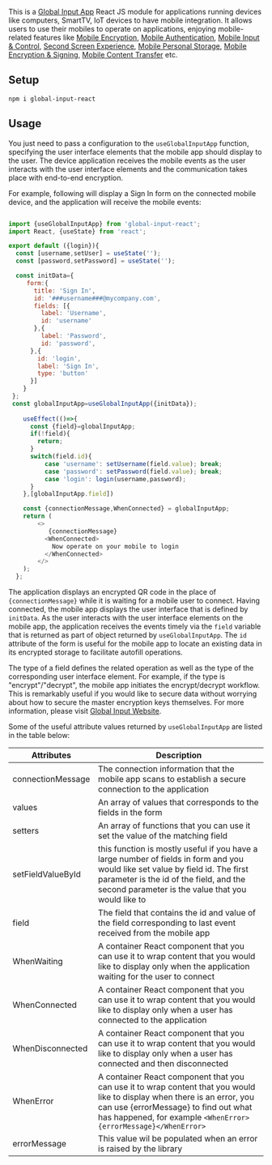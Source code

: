 This is a [Global Input App](https://globalinput.co.uk) React JS module for applications running devices like computers, SmartTV, IoT devices to have mobile integration. It allows users to use their mobiles to operate on applications, enjoying mobile-related features like
[Mobile Encryption](https://globalinput.co.uk/global-input-app/mobile-content-encryption), 
[Mobile Authentication](https://globalinput.co.uk/global-input-app/mobile-authentication), 
[Mobile Input & Control](https://globalinput.co.uk/global-input-app/mobile-input-control), 
[Second Screen Experience](https://globalinput.co.uk/global-input-app/second-screen-experience), 
 [Mobile Personal Storage](https://globalinput.co.uk/global-input-app/mobile-personal-storage), 
 [Mobile Encryption & Signing](https://globalinput.co.uk/global-input-app/mobile-content-encryption), 
[Mobile Content Transfer](https://globalinput.co.uk/global-input-app/mobile-content-transfer) etc. 


## Setup

```shell
npm i global-input-react
```

## Usage

You just need to pass a configuration to the ```useGlobalInputApp``` function, specifying the user interface elements that the mobile app should display to the user. The device application receives the mobile events as the user interacts with the user interface elements and the communication takes place with end-to-end encryption.

For example, following will display a Sign In form on the connected mobile device, and the application will receive the mobile events:

```JavaScript

import {useGlobalInputApp} from 'global-input-react';
import React, {useState} from 'react';

export default ({login}){  
  const [username,setUser] = useState('');
  const [password,setPassword] = useState('');

  const initData={                              
     form:{
       title: 'Sign In',
       id: '###username###@mycompany.com',  
       fields: [{         
         label: 'Username',
         id: 'username'         
       },{
         label: 'Password',
         id: 'password',                  
      },{
        id: 'login',
        label: 'Sign In',
        type: 'button'        
      }]
    }  
 };
 const globalInputApp=useGlobalInputApp({initData});
    
    useEffect(()=>{
      const {field}=globalInputApp;
      if(!field){
        return;
      }
      switch(field.id){
          case 'username': setUsername(field.value); break;
          case 'password': setPassword(field.value); break;
          case 'login': login(username,password);
      }
    },[globalInputApp.field])

    const {connectionMessage,WhenConnected} = globalInputApp;
    return (
        <>
           {connectionMessage}
          <WhenConnected>
            Now operate on your mobile to login
          </WhenConnected>             
        </>
    );
  };
```
The application displays an encrypted QR code in the place of ```{connectionMessage}``` while it is waiting for a mobile user to connect. Having connected, the mobile app displays the user interface that is defined by ```initData```. As the user interacts with the user interface elements on the mobile app, the application receives the events timely via the  ```field``` variable that is returned as part of object returned by ```useGlobalInputApp```.  The ```id``` attribute of the form is useful for the mobile app to locate an existing data in its encrypted storage to facilitate autofill operations.

The type of a field defines the related operation as well as the type of the corresponding user interface element. For example, if the type is "encrypt"/"decrypt", the mobile app initiates the encrypt/decrypt workflow. This is remarkably useful if you would like to secure data without worrying about how to secure the master encryption keys themselves. For more information, please visit [Global Input Website](https://globalinput.co.uk/).

Some of the useful attribute values returned by  ```useGlobalInputApp``` are listed in the table below:

| Attributes | Description |
| ------ | ------ |
| connectionMessage | The connection information that the mobile app scans to establish a secure connection to the application |
| values | An array of values that corresponds to the fields in the form |
|setters | An array of functions that you can use it set the value of the matching field |
|setFieldValueById | this function is mostly useful if you have a large number of fields in form and you would like set value by field id. The first parameter is the id of the field, and the second parameter is the value that you would like to |
|field |  The field that contains the id and value of the field corresponding to last event received from the mobile app |
| WhenWaiting | A container React component that you can use it to wrap content that you would like to display only when the application waiting for the user to connect |
| WhenConnected |  A container React component that you can use it to wrap content that you would like to display only when a user has connected to the application  |
| WhenDisconnected | A container React component that you can use it to wrap content that you would like to display only when a user has connected and then disconnected |
| WhenError | A container React component that you can use it to wrap content that you would like to display when there is an error, you can use {errorMessage} to find out what has happened, for example ```<WhenError>{errorMessage}</WhenError>``` |
| errorMessage | This value wil be populated when an error is raised by the library |

